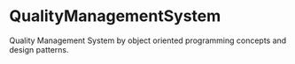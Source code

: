 # QualityManagementSystem
Quality Management System by object oriented programming concepts and design patterns.
